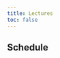 ```yaml
---
title: Lectures
toc: false
---
```


## Schedule

<!--

---

- Week 1: 8/12 - 8/16
  - M: No Class
  - W: [Introduction to the Course](includes/lecture-notes/slides/1-introduction-to-the-course.pdf)

---

- Week 2: 8/19 - 8/23
  - M: [Names, Functions, Types](includes/lecture-notes/slides/2-names-functions-and-types.pdf)
    - Read: Chapter 2 in OCaml Book
    - Topics: Syntax design of PLs, basic functions and types in OCaml.
  - W: [Recursive Functions and their Evaluation](includes/lecture-notes/slides/3-recursive-functions-act-records.pdf)
    - Topics: Evaluation of recursive functions using activation records.
    - Read: Chapter 2 in OCaml Book
    
---

- Week 3: 8/26 - 8/30
  - M: [Performance and Optimization of Recursive
    Functions](includes/lecture-notes/slides/performance-recursive-functions.pdf) 
    - Topics: tail call optimization, which PLs support it, and which don't.
    - Read: Chapter 2 in OCaml Book
  - W: [Algebraic Datatypes: A PL Modern Marvel](includes/lecture-notes/slides/5-ADTs.pdf)
    - Topics: ADTs, pattern matching
    - Read: Chapter 10 of OCaml Book
  - Homework 1  
  
---

- Week 4: 9/2 - 9/6
  - M: No Class (Labor Day)
  - W: [Functional Programming: A Brief Introduction](includes/lecture-notes/slides/6-FP.pdf)
    - Topics: lambda-abstractions, higher-order functions, combinators

---

- Week 5: 9/9 - 9/13
  - M: No class 
  - W: No class

---

- Week 6: 9/16 - 9/20
  - M: [OOP in OCaml](includes/lecture-notes/slides/7-OOP.pdf)
    
  - W: Concrete Syntax: The UI for PLs and Static and Dynamic Semantics: Analysis and Evaluation of Programs    
    - Topics: concrete syntax, abstract syntax, parsing, context-free grammars, ambiguity, parse trees
  - Homework 2 Released

---

- Week 7: 9/23 - 9/27
  - M: [Concrete Syntax](includes/lecture-notes/slides/8-concrete-syntax.pdf) / [Inductive Definitions: Inference Rules, Deductions, Logic Programming](includes/lecture-notes/slides/9-inductive-defs.pdf)
    - Topics: concrete syntax, abstract syntax, parsing, context-free grammars, ambiguity, parse trees    
    - Topics: The tool we use to specify algorithms used by a PL, and we also introduce Logic Programming.        
  - W: Examples    
  - Homework 3: TBA

---

- Week 8: Midterm: 9/30 - 10/4
  - M: [Abstract Syntax](includes/lecture-notes/slides/10-abstract-syntax.pdf)
    - Topics: Internal representation of a PL by a compiler.  
    - Video: [YouTube](https://youtu.be/tdmBzqixuNk)
  - W: Examples
  
---

- Week 9: 10/07 - 10/11
  - M: [Abstract Syntax](includes/lecture-notes/slides/10-abstract-syntax.pdf)
    - Topics: Internal representation of a PL by a compiler.  
    - Video: [YouTube](https://youtu.be/tdmBzqixuNk)
  - W: Class was canceled.

---

- Week 9: 10/14 - 10/18
  - M: Midterm Exam.
  - W: Midterm Exam 
  - Project: Start Date
    - Schedule Project Meeting

---

- Week 10: 10/14 - 10/18
  - M: Type Safety: Well Typed Programs Don't Go Wrong!
    - MiniOCaml: Add a small step semantics with arbitrary recursion.
    - Topics: A very important property of a PL.    
  - W: Abstract Machines
    - Topics: Specifying and implementing the evaluation programs.  We will define an abstract machine for miniOCaml.      
  - Homework 4: TBA

---

- Week 11: 10/21 - 10/25
  - M: Progress: Characterizing the values of a PL
    - Topics: An important property regarding evaluation of programs.
  - W: Parametric Polymorphism (Generics)
    - Topics: The definition of polymorphism or commonly called
      generics will be discussed. We will add polymorphism to
      miniOCaml as an example. 
  - Project: Meeting Due Date

---

- Week 12: 10/28 - 11/01
  - M: Data Abstraction: The first step to object orientation.
    - Topics: The use of existential types to hide data in a type safe
      way is discussed.  We will add existential types to miniOCaml as
      an example.  
  - W: Organizing Programs using Records: The second step to object orientation.
    - Topics: We move a bit closer to OOP by introducing records.  A
      simple way to organize the structure of programs and data.  We
      will add records to miniOCaml as an example.       
    
---

- Week 13: 11/4 - 11/8
  - M: Mutable Storage: State is the third step to object orientation.
    - Topics: Two types of mutable storage designs are discussed: the
      imperative style where types do not track effects, but the
      evaluation rules have to track storage, and the type-based
      design were types track all effects, but the evaluation remains
      pure.  We add imperative style effects to miniOCaml as an
      example, and show that the other style can also be used in
      miniOCaml.  
  - W: Object Orientation: Part I
    - Topics: We show that the combination of data abstract, records,
      and mutable storage results in the ability to define classes and
      objects.            

---

- Week 14: 11/11 - 11/15
  - M: Object Orientation: Part II
    - Topics: We add subtyping to the mix to gain a surprising amount
      of power and expressivity for object-oriented programming.  We
      add subtyping to MiniOCaml as an example.  
  - W: Storage Management and Garbage Collection
    - Topics: We discuss two important parts of many modern
      programming languages: storage management and garbage collection.
  - Project: Midpoint Report Due
  
---

- Week 15: 11/18 - 11/22
  - M: Evaluation Orders and Futures
    - Topics: We discuss the various evaluation orders, introduce
      call-by-need, and then futures.  We show how we would modify
miniOCaml to support call-by-need.
  - W: Resource Typing: A new approach for catching common bugs.
    - Topics: We talk about how advances in type systems can be used
      to catch some of the most common programmer mistakes. These have
      lead to new languages like Rust, Swift, and new additions to
      Java Script. We add resource typing to miniOCaml as an example. 

---

- Week 16: 11/25 - 11/29
  - M: Resource Typing: A new approach for catching common bugs.
    - Topics: We talk about how advances in type systems can be used
      to catch some of the most common programmer mistakes. These have
      lead to new languages like Rust, Swift, and new additions to
      Java Script. We add resource typing to miniOCaml as an example. 
  - W: No Class (Thanksgiving Break)
    
---

- Week 17: 12/2 - 12/6
  - M: No Class (Project Week)
  - W: No Class (Project Week)
  
---

- Week 18: 12/9 - 12/13
  - T (12/10): Project Presentations (Final Exam)

-->

